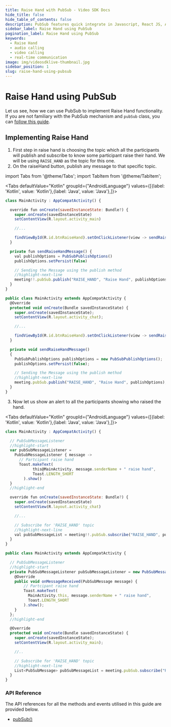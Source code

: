 ```yaml
---
title: Raise Hand with PubSub - Video SDK Docs
hide_title: false
hide_table_of_contents: false
description: PubSub features quick integrate in Javascript, React JS, Android, IOS, React Native, Flutter with Video SDK to add live video & audio conferencing to your applications.
sidebar_label: Raise Hand using PubSub
pagination_label: Raise Hand using PubSub
keywords:
  - Raise Hand
  - audio calling
  - video calling
  - real-time communication
image: img/videosdklive-thumbnail.jpg
sidebar_position: 1
slug: raise-hand-using-pubsub
---
```


# Raise Hand using PubSub

Let us see, how we can use PubSub to implement Raise Hand functionality. If you are not familiary with the PubSub mechanism and `pubSub` class, you can [follow this guide](./pubsub).

## Implementing Raise Hand

1. First step in raise hand is choosing the topic which all the participants will publish and subscribe to know some participant raise their hand. We will be using `RAISE_HAND` as the topic for this one. 
2. On the raiseHand button, publish any message to that specific topic. 

import Tabs from '@theme/Tabs';
import TabItem from '@theme/TabItem';

<Tabs
defaultValue="Kotlin"
groupId={"AndroidLanguage"}
values={[{label: 'Kotlin', value: 'Kotlin'},{label: 'Java', value: 'Java'},]}>

<TabItem value="Kotlin">

```js
class MainActivity : AppCompatActivity() {

  override fun onCreate(savedInstanceState: Bundle?) {
    super.onCreate(savedInstanceState)
    setContentView(R.layout.activity_main)

    //...

    findViewById(R.id.btnRaiseHand).setOnClickListener(view -> sendRaiseHandMessage());
  }

  private fun sendRaiseHandMessage() {
    val publishOptions = PubSubPublishOptions()
    publishOptions.setPersist(false)

    // Sending the Message using the publish method
    //highlight-next-line
    meeting!!.pubSub.publish("RAISE_HAND", "Raise Hand", publishOptions)
  }
}
```

</TabItem>

<TabItem value="Java">

```js
public class MainActivity extends AppCompatActivity {
  @Override
  protected void onCreate(Bundle savedInstanceState) {
    super.onCreate(savedInstanceState);
    setContentView(R.layout.activity_chat);

    //...

    findViewById(R.id.btnRaiseHand).setOnClickListener(view -> sendRaiseHandMessage());
  }

  private void sendRaiseHandMessage()
  {
    PubSubPublishOptions publishOptions = new PubSubPublishOptions();
    publishOptions.setPersist(false);

    // Sending the Message using the publish method
    //highlight-next-line
    meeting.pubSub.publish("RAISE_HAND", "Raise Hand", publishOptions);
  }
}
```

</TabItem>

</Tabs>

3. Now let us show an alert to all the participants showing who raised the hand.

<Tabs
defaultValue="Kotlin"
groupId={"AndroidLanguage"}
values={[{label: 'Kotlin', value: 'Kotlin'},{label: 'Java', value: 'Java'},]}>

<TabItem value="Kotlin">

```js
class MainActivity : AppCompatActivity() {

  // PubSubMessageListener
  //highlight-start
  var pubSubMessageListener =
    PubSubMessageListener { message ->
      // Partcipant raise hand
      Toast.makeText(
            this@MainActivity, message.senderName + " raise hand",
            Toast.LENGTH_SHORT
        ).show()
  }
  //highlight-end

  override fun onCreate(savedInstanceState: Bundle?) {
    super.onCreate(savedInstanceState)
    setContentView(R.layout.activity_chat)

    //...

    // Subscribe for 'RAISE_HAND' topic
    //highlight-next-line
    val pubSubMessageList = meeting!!.pubSub.subscribe("RAISE_HAND", pubSubMessageListener)
  }
}
```

</TabItem>

<TabItem value="Java">

```js
public class MainActivity extends AppCompatActivity {

  // PubSubMessageListener
  //highlight-start
  private PubSubMessageListener pubSubMessageListener = new PubSubMessageListener() {
    @Override
    public void onMessageReceived(PubSubMessage message) {
        // Partcipant raise hand
        Toast.makeText(
          MainActivity.this, message.senderName + " raise hand", 
          Toast.LENGTH_SHORT
        ).show();
    }
  };
  //highlight-end

  @Override
  protected void onCreate(Bundle savedInstanceState) {
    super.onCreate(savedInstanceState);
    setContentView(R.layout.activity_main);

    //..

    // Subscribe for 'RAISE_HAND' topic
    //highlight-next-line
    List<PubSubMessage> pubSubMessageList = meeting.pubSub.subscribe("RAISE_HAND", pubSubMessageListener);
  }
}
```

</TabItem>

</Tabs>

### API Reference

The API references for all the methods and events utilised in this guide are provided below.

- [pubSub()](/android/api/sdk-reference/pubsub-class/introduction)
